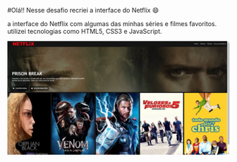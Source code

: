 #Olá!! Nesse desafio recriei a interface do Netflix :smile: 

a interface do Netflix com algumas das minhas séries e filmes favoritos. utilizei tecnologias como HTML5, CSS3 e JavaScript.

![Capitura de tela do netflix](https://github.com/JuliAlves99/Recriando-a-interface-do-netflix/blob/master/tela-netflix.jpeg)
